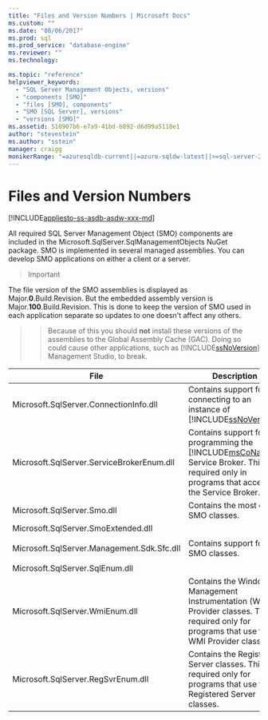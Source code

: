```yaml
---
title: "Files and Version Numbers | Microsoft Docs"
ms.custom: ""
ms.date: "08/06/2017"
ms.prod: sql
ms.prod_service: "database-engine"
ms.reviewer: ""
ms.technology: 

ms.topic: "reference"
helpviewer_keywords: 
  - "SQL Server Management Objects, versions"
  - "components [SMO]"
  - "files [SMO], components"
  - "SMO [SQL Server], versions"
  - "versions [SMO]"
ms.assetid: 510907b6-e7a9-41bd-b892-d6d99a5118e1
author: "stevestein"
ms.author: "sstein"
manager: craigg
monikerRange: "=azuresqldb-current||=azure-sqldw-latest||>=sql-server-2016||=sqlallproducts-allversions||>=sql-server-linux-2017||=azuresqldb-mi-current"
---
```

# Files and Version Numbers
[!INCLUDE[appliesto-ss-asdb-asdw-xxx-md](../../includes/appliesto-ss-asdb-asdw-xxx-md.md)]

  All required SQL Server Management Object (SMO) components are included in the Microsoft.SqlServer.SqlManagementObjects NuGet package. SMO is implemented in several managed assemblies. You can develop SMO applications on either a client or a server.  

>>[!Important]
The file version of the SMO assemblies is displayed as Major.**0**.Build.Revision. But the embedded assembly version is Major.**100**.Build.Revision. This is done to keep the version of SMO used in each application separate so updates to one doesn't affect any others.
>>
>>Because of this you should **not** install these versions of the assemblies to the Global Assembly Cache (GAC). Doing so could cause other applications, such as [!INCLUDE[ssNoVersion](../../includes/ssnoversion-md.md)] Management Studio, to break. 
  
|File|Description|  
|-----------|-----------------|  
|Microsoft.SqlServer.ConnectionInfo.dll|Contains support for connecting to an instance of [!INCLUDE[ssNoVersion](../../includes/ssnoversion-md.md)].|  
|Microsoft.SqlServer.ServiceBrokerEnum.dll|Contains support for programming the [!INCLUDE[msCoName](../../includes/msconame-md.md)] Service Broker. This is required only in programs that access the Service Broker.|  
|Microsoft.SqlServer.Smo.dll|Contains the most of the SMO classes.|  
|Microsoft.SqlServer.SmoExtended.dll<br /><br /> Microsoft.SqlServer.Management.Sdk.Sfc.dll<br /><br /> Microsoft.SqlServer.SqlEnum.dll|Contains support for the SMO classes.|  
|Microsoft.SqlServer.WmiEnum.dll|Contains the Windows Management Instrumentation (WMI) Provider classes. This is required only for programs that use the WMI Provider classes.|  
|Microsoft.SqlServer.RegSvrEnum.dll|Contains the Registered Server classes. This is required only for programs that use the Registered Server classes.|  
  
  
